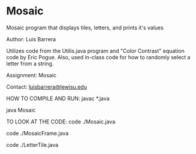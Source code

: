 # Mosaic
Mosaic program that displays tiles, letters, and prints it's values

Author: Luis Barrera

Utilizes code from the Utilis.java program and "Color Contrast" equation code by Eric Pogue. Also, used in-class code for how to randomly select a letter from a string.

Assignment: Mosaic

Contact: luisbarrera@lewisu.edu

HOW TO COMPILE AND RUN:
javac *.java

java Mosaic


TO LOOK AT THE CODE:
code ./Mosaic.java

code ./MosaicFrame.java

code ./LetterTile.java
